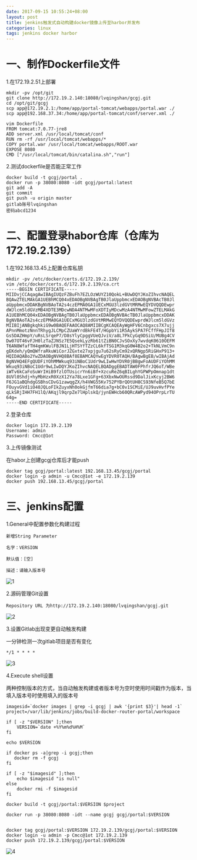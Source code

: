 ```yaml
---
date: 2017-09-15 10:55:24+08:00
layout: post
title: jenkins触发式自动构建docker镜像上传至harbor并发布
categories: linux
tags: jenkins docker harbor
---
```


# 一、制作Dockerfile文件 #

1.在172.19.2.51上部署

	mkdir -pv /opt/git
	git clone http://172.19.2.140:18080/lvqingshan/gcgj.git
	cd /opt/git/gcgj
	scp app@172.19.2.1:/home/app/portal-tomcat/webapps/portal.war ./
	scp app@192.168.37.34:/home/app/portal-tomcat/conf/server.xml ./

	vim Dockerfile
	FROM tomcat:7.0.77-jre8
	ADD server.xml /usr/local/tomcat/conf
	RUN rm -rf /usr/local/tomcat/webapps/*
	COPY portal.war /usr/local/tomcat/webapps/ROOT.war
	EXPOSE 8080
	CMD ["/usr/local/tomcat/bin/catalina.sh","run"]

2.测试dockerfile是否能正常工作

	docker build -t gcgj/portal .
	docker run -p 38080:8080 -idt gcgj/portal:latest
	git add -A
	git commit
	git push -u origin master
	gitlab账号lvqingshan
	密码abcd1234


# 二、配置登录habor仓库（仓库为172.19.2.139） #

1.在192.168.13.45上配置仓库私钥

	mkdir -pv /etc/docker/certs.d/172.19.2.139/
	vim /etc/docker/certs.d/172.19.2.139/ca.crt
	-----BEGIN CERTIFICATE-----
	MIIDvjCCAqagAwIBAgIUQzFZBuFh7EZLOzWUYZ10QokL+BUwDQYJKoZIhvcNAQEL
	BQAwZTELMAkGA1UEBhMCQ04xEDAOBgNVBAgTB0JlaUppbmcxEDAOBgNVBAcTB0Jl
	aUppbmcxDDAKBgNVBAoTA2s4czEPMA0GA1UECxMGU3lzdGVtMRMwEQYDVQQDEwpr
	dWJlcm5ldGVzMB4XDTE3MDcwNDA4NTMwMFoXDTIyMDcwMzA4NTMwMFowZTELMAkG
	A1UEBhMCQ04xEDAOBgNVBAgTB0JlaUppbmcxEDAOBgNVBAcTB0JlaUppbmcxDDAK
	BgNVBAoTA2s4czEPMA0GA1UECxMGU3lzdGVtMRMwEQYDVQQDEwprdWJlcm5ldGVz
	MIIBIjANBgkqhkiG9w0BAQEFAAOCAQ8AMIIBCgKCAQEAyWgHFV6Cnbgxcs7X7ujj
	APnnMmotzNnnTRhygJLCMpCZUaWYrdBkFE4T/HGpbYi1R5AykSPA7FCffFHpJIf8
	Gs5DAZHmpY/uRsLSrqeP7/D8sYlyCpggVUeQJviV/a8L7PkCyGq9DSiU/MUBg4CV
	Dw07OT46vFJH0lzTaZJNSz7E5QsekLyzRb61tZiBN0CJvSOxXy7wvdqK0610OEFM
	T6AN8WfafTH4qmKWulFBJN1LjHTSYfTZzCL6kfTSG1M3kqG0W4B2o2+TkNLVmC9n
	gEKdeh/yQmQWfraRkuWiCorJZGxte27xpjgu7u62sRyCm92xQRNgp5RiGHxP913+
	HQIDAQABo2YwZDAOBgNVHQ8BAf8EBAMCAQYwEgYDVR0TAQH/BAgwBgEB/wIBAjAd
	BgNVHQ4EFgQUDFiYOhMMWkuq93iNBoC1Udr9wLIwHwYDVR0jBBgwFoAUDFiYOhMM
	Wkuq93iNBoC1Udr9wLIwDQYJKoZIhvcNAQELBQADggEBADTAW0FPhfrJQ6oT/WBe
	iWTv6kCaFoSuWrIHiB9fzlOTUsicrYn6iBf+XzcuReZ6qBILghYGPWPpOmnap1dt
	8UVl0Shdj+hyMbHzxR0XzX12Ya78Lxe1GFg+63XbxNwOURssd9DalJixKcyj2BW6
	F6JG1aBQhdgGSBhsCDvG1zawqgZX/h4VWG55Kv752PYBrQOtUH8CS93NfeB5Q7bE
	FOuyvGVd1iO40JQLoFIkZuyxNh0okGjfmT66dia7g+bC0v1SCMiE/UJ9uvHvfPYe
	qLkSRjIHH7FH1lQ/AKqjl9qrpZe7lHplskQ/jynEWHcb60QRcAWPyd94OPrpLrTU
	64g=
	-----END CERTIFICATE-----

2.登录仓库

	docker login 172.19.2.139
	Username: admin
	Password: Cmcc@1ot

3.上传镜像测试

在habor上创建gcgj仓库后才能push

	docker tag gcgj/portal:latest 192.168.13.45/gcgj/portal
	docker login -p admin -u Cmcc@1ot -e 172.19.2.139
	docker push 192.168.13.45/gcgj/portal


# 三、jenkins配置 #

1.General中配置参数化构建过程

	新增String Parameter

	名字：VERSION

	默认值：[空]

	描述：请输入版本号

![1](https://xsllqs.github.io/assets/2017-09-15-jenkins1.png)


2.源码管理Git设置

	Repository URL 为http://172.19.2.140:18080/lvqingshan/gcgj.git

![2](https://xsllqs.github.io/assets/2017-09-15-jenkins2.png)

3.设置Gitlab出现变更自动触发构建

一分钟检测一次gitlab项目是否有变化

	*/1 * * * *

![3](https://xsllqs.github.io/assets/2017-09-15-jenkins3.png)

4.Execute shell设置

两种控制版本的方式，当自动触发构建或者版本号为空时使用时间戳作为版本，当填入版本号时使用填入的版本号

	imagesid=`docker images | grep -i gcgj | awk '{print $3}'| head -1`
	project=/var/lib/jenkins/jobs/build-docker-router-portal/workspace

	if [ -z "$VERSION" ];then
		VERSION=`date +%Y%m%d%H%M`
	fi

	echo $VERSION

	if docker ps -a|grep -i gcgj;then
	   docker rm -f gcgj
	fi

	if [ -z "$imagesid" ];then
		echo $imagesid "is null"
	else
		docker rmi -f $imagesid 
	fi

	docker build -t gcgj/portal:$VERSION $project

	docker run -p 38080:8080 -idt --name gcgj gcgj/portal:$VERSION


	docker tag gcgj/portal:$VERSION 172.19.2.139/gcgj/portal:$VERSION
	docker login -u admin -p Cmcc@1ot 172.19.2.139
	docker push 172.19.2.139/gcgj/portal:$VERSION

![4](https://xsllqs.github.io/assets/2017-09-15-jenkins4.png)